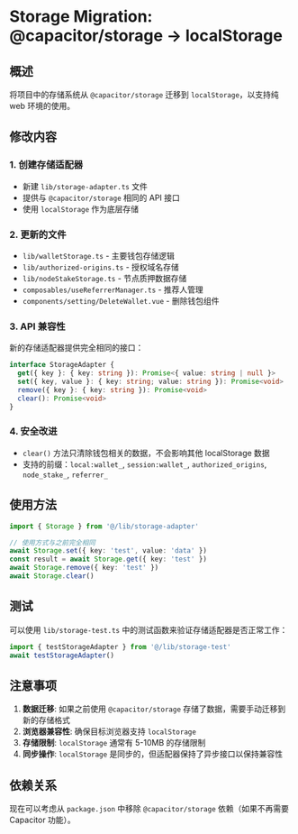 # Storage Migration: @capacitor/storage → localStorage

## 概述

将项目中的存储系统从 `@capacitor/storage` 迁移到 `localStorage`，以支持纯 web 环境的使用。

## 修改内容

### 1. 创建存储适配器
- 新建 `lib/storage-adapter.ts` 文件
- 提供与 `@capacitor/storage` 相同的 API 接口
- 使用 `localStorage` 作为底层存储

### 2. 更新的文件
- `lib/walletStorage.ts` - 主要钱包存储逻辑
- `lib/authorized-origins.ts` - 授权域名存储
- `lib/nodeStakeStorage.ts` - 节点质押数据存储
- `composables/useReferrerManager.ts` - 推荐人管理
- `components/setting/DeleteWallet.vue` - 删除钱包组件

### 3. API 兼容性
新的存储适配器提供完全相同的接口：
```typescript
interface StorageAdapter {
  get({ key }: { key: string }): Promise<{ value: string | null }>
  set({ key, value }: { key: string; value: string }): Promise<void>
  remove({ key }: { key: string }): Promise<void>
  clear(): Promise<void>
}
```

### 4. 安全改进
- `clear()` 方法只清除钱包相关的数据，不会影响其他 localStorage 数据
- 支持的前缀：`local:wallet_`, `session:wallet_`, `authorized_origins`, `node_stake_`, `referrer_`

## 使用方法

```typescript
import { Storage } from '@/lib/storage-adapter'

// 使用方式与之前完全相同
await Storage.set({ key: 'test', value: 'data' })
const result = await Storage.get({ key: 'test' })
await Storage.remove({ key: 'test' })
await Storage.clear()
```

## 测试

可以使用 `lib/storage-test.ts` 中的测试函数来验证存储适配器是否正常工作：

```typescript
import { testStorageAdapter } from '@/lib/storage-test'
await testStorageAdapter()
```

## 注意事项

1. **数据迁移**: 如果之前使用 `@capacitor/storage` 存储了数据，需要手动迁移到新的存储格式
2. **浏览器兼容性**: 确保目标浏览器支持 `localStorage`
3. **存储限制**: `localStorage` 通常有 5-10MB 的存储限制
4. **同步操作**: `localStorage` 是同步的，但适配器保持了异步接口以保持兼容性

## 依赖关系

现在可以考虑从 `package.json` 中移除 `@capacitor/storage` 依赖（如果不再需要 Capacitor 功能）。
